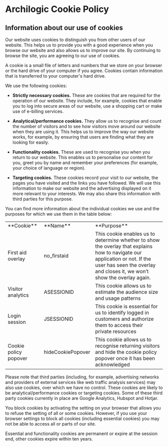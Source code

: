 # Archilogic Cookie Policy

## Information about our use of cookies

Our website uses cookies to distinguish you from other users of our website. This helps us to provide you with a good experience when you browse our website and also allows us to improve our site. By continuing to browse the site, you are agreeing to our use of cookies.

A cookie is a small file of letters and numbers that we store on your browser or the hard drive of your computer if you agree. Cookies contain information that is transferred to your computer's hard drive.

We use the following cookies: 

* **Strictly necessary cookies.** These are cookies that are required for the operation of our website. They include, for example, cookies that enable you to log into secure areas of our website, use a shopping cart or make use of e-billing services. 

* **Analytical/performance cookies.** They allow us to recognise and count the number of visitors and to see how visitors move around our website when they are using it. This helps us to improve the way our website works, for example, by ensuring that users are finding what they are looking for easily. 

* **Functionality cookies.** These are used to recognise you when you return to our website. This enables us to personalise our content for you, greet you by name and remember your preferences (for example, your choice of language or region).

* **Targeting cookies.** These cookies record your visit to our website, the pages you have visited and the links you have followed. We will use this information to make our website and the advertising displayed on it more relevant to your interests. We may also share this information with third parties for this purpose.

You can find more information about the individual cookies we use and the purposes for which we use them in the table below:

<table>
  <tr>
    <td>**Cookie**</td>
    <td>**Name**</td>
    <td>**Purpose**</td>
  </tr>
  <tr>
    <td>First aid overlay</td>
    <td>no_firstaid</td>
    <td>This cookie enables us to determine whether to show the overlay that explains how to navigate our application or not. If the user has seen the overlay and closes it, we won’t show the overlay again.</td>
  </tr>
  <tr>
    <td>Visitor analytics</td>
    <td>ASESSIONID</td>
    <td>This cookie allows us to estimate the audience size and usage patterns</td>
  </tr>
  <tr>
    <td>Login session</td>
    <td>JSESSIONID</td>
    <td>This cookie is essential for us to identify logged in customers and authorize them to access their private resources</td>
  </tr>
  <tr>
    <td>Cookie policy popover</td>
    <td> hideCookiePopover</td>
    <td> This cookie allows us to recognise returning visitors and hide the cookie policy popover once it has been acknowledged</td>
  </tr>
</table>


Please note that third parties (including, for example, advertising networks and providers of external services like web traffic analysis services) may also use cookies, over which we have no control. These cookies are likely to be analytical/performance cookies or targeting cookies. Some of these third party cookies currently in place are Google Analytics, Hubspot and Hotjar.

You block cookies by activating the setting on your browser that allows you to refuse the setting of all or some cookies. However, if you use your browser settings to block all cookies (including essential cookies) you may not be able to access all or parts of our site. 

Essential and functionality cookies are permanent or expire at the session end, other cookies expire within ten years.

